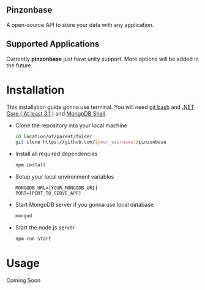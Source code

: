 ## Pinzonbase

A open-source API to store your data with any application.

## Supported Applications
Currently **pinzonbase** just have unity support. More options will be added in the future.

# Installation
This installation guide gonna use terminal. You will need [git bash](https://git-scm.com/downloads) and [.NET Core ( At least 3.1 )](https://dotnet.microsoft.com/download) and [MongoDB Shell](https://www.mongodb.com/try/download/shell).
 - Clone the repository into your local machine
 
	 ```bash
	 cd location/of/parent/folder
	 git clone https://github.com/[your_username]/pinzonbase
	 ```

- Install all required dependencies
	```bash
	npm install
	```

- Setup your local environment variables
	```
	MONGODB_URL=[YOUR_MONGODB_URI]
	PORT=[PORT_TO_SERVE_APP]
	```

- Start MongoDB server if you gonna use local database
	```bash
	mongod
	```
- Start the node.js server
	```bash
	npm run start
	```

# Usage
Coming Soon